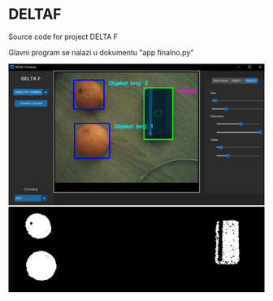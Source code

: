 # DELTAF
Source code for project DELTA F

Glavni program se nalazi u dokumentu "app finalno.py"

<img src="slika_programa_17122022_0218.PNG">

<img src="slika_programa_17122022_0218_2.PNG">
